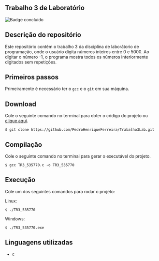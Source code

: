 ## Trabalho 3 de Laboratório
![Badge concluído](http://img.shields.io/static/v1?label=STATUS&message=CONCLUÍDO&color=GREEN&style=for-the-badge)

## Descrição do repositório
Este repositório contém o trabalho 3 da disciplina de laborátorio de programação, onde o usuário digita números inteiros entre 0 e 5000. Ao digitar o número -1, o programa mostra todos os números interiormente digitados sem repetições.

## Primeiros passos
Primeiramente é necessário ter o `gcc` e o `git` em sua máquina.

## Download
Cole o seguinte comando no terminal para obter o código do projeto ou [clique aqui](https://github.com/PedroHenriqueFerreira/Trabalho3Lab/archive/refs/heads/main.zip).
```
$ git clone https://github.com/PedroHenriqueFerreira/Trabalho3Lab.git 
```

## Compilação
Cole o seguinte comando no terminal para gerar o executável do projeto.
```
$ gcc TR3_535770.c -o TR3_535770
```

## Execução
Cole um dos seguintes comandos para rodar o projeto:

Linux:
```
$ ./TR3_535770
```

Windows:
```
$ ./TR3_535770.exe
```

## Linguagens utilizadas
- `C`
